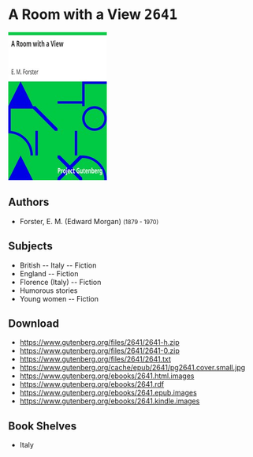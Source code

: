 # A Room with a View <kbd>2641</kbd>

![](./cover.medium.jpg "")

## Authors


 - Forster, E. M. (Edward Morgan) <small>(1879 - 1970)</small>

## Subjects


 - British -- Italy -- Fiction
 - England -- Fiction
 - Florence (Italy) -- Fiction
 - Humorous stories
 - Young women -- Fiction

## Download


 - https://www.gutenberg.org/files/2641/2641-h.zip
 - https://www.gutenberg.org/files/2641/2641-0.zip
 - https://www.gutenberg.org/files/2641/2641.txt
 - https://www.gutenberg.org/cache/epub/2641/pg2641.cover.small.jpg
 - https://www.gutenberg.org/ebooks/2641.html.images
 - https://www.gutenberg.org/ebooks/2641.rdf
 - https://www.gutenberg.org/ebooks/2641.epub.images
 - https://www.gutenberg.org/ebooks/2641.kindle.images

## Book Shelves


 - Italy
